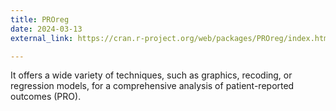 ```yaml
---
title: PROreg
date: 2024-03-13
external_link: https://cran.r-project.org/web/packages/PROreg/index.html

---
```


It offers a wide variety of techniques, such as graphics, recoding, or regression models, for a comprehensive analysis of patient-reported outcomes (PRO).

<!--more-->

